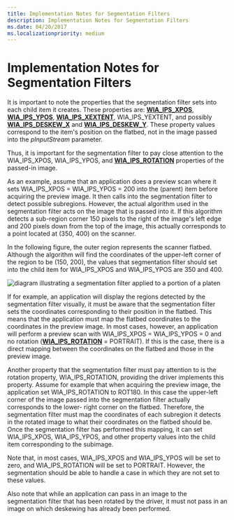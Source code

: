```yaml
---
title: Implementation Notes for Segmentation Filters
description: Implementation Notes for Segmentation Filters
ms.date: 04/20/2017
ms.localizationpriority: medium
---
```


# Implementation Notes for Segmentation Filters





It is important to note the properties that the segmentation filter sets into each child item it creates. These properties are: [**WIA\_IPS\_XPOS**](./wia-ips-xpos.md), [**WIA\_IPS\_YPOS**](./wia-ips-ypos.md), [**WIA\_IPS\_XEXTENT**](./wia-ips-xextent.md), WIA\_IPS\_YEXTENT, and possibly [**WIA\_IPS\_DESKEW\_X**](./wia-ips-deskew-x.md) and [**WIA\_IPS\_DESKEW\_Y**](./wia-ips-deskew-y.md). These property values correspond to the item's position on the flatbed, not in the image passed into the *pInputStream* parameter.

Thus, it is important for the segmentation filter to pay close attention to the WIA\_IPS\_XPOS, WIA\_IPS\_YPOS, and [**WIA\_IPS\_ROTATION**](./wia-ips-rotation.md) properties of the passed-in image.

As an example, assume that an application does a preview scan where it sets WIA\_IPS\_XPOS = WIA\_IPS\_YPOS = 200 into the (parent) item before acquiring the preview image. It then calls into the segmentation filter to detect possible subregions. However, the actual algorithm used in the segmentation filter acts on the image that is passed into it. If this algorithm detects a sub-region corner 150 pixels to the right of the image's left edge and 200 pixels down from the top of the image, this actually corresponds to a point located at (350, 400) on the scanner.

In the following figure, the outer region represents the scanner flatbed. Although the algorithm will find the coordinates of the upper-left corner of the region to be (150, 200), the values that segmentation filter should set into the child item for WIA\_IPS\_XPOS and WIA\_IPS\_YPOS are 350 and 400.

![diagram illustrating a segmentation filter applied to a portion of a platen](images/art-segmentation3.png)

If for example, an application will display the regions detected by the segmentation filter visually, it must be aware that the segmentation filter sets the coordinates corresponding to their position in the flatbed. This means that the application must map the flatbed coordinates to the coordinates in the preview image. In most cases, however, an application will perform a preview scan with WIA\_IPS\_XPOS = WIA\_IPS\_YPOS = 0 and no rotation ([**WIA\_IPS\_ROTATION**](./wia-ips-rotation.md) = PORTRAIT). If this is the case, there is a direct mapping between the coordinates on the flatbed and those in the preview image.

Another property that the segmentation filter must pay attention to is the rotation property, WIA\_IPS\_ROTATION, providing the driver implements this property. Assume for example that when acquiring the preview image, the application set WIA\_IPS\_ROTATION to ROT180. In this case the upper-left corner of the image passed into the segmentation filter actually corresponds to the lower- right corner on the flatbed. Therefore, the segmentation filter must map the coordinates of each subregion it detects in the rotated image to what their coordinates on the flatbed should be. Once the segmentation filter has performed this mapping, it can set WIA\_IPS\_XPOS, WIA\_IPS\_YPOS, and other property values into the child item corresponding to the subimage.

Note that, in most cases, WIA\_IPS\_XPOS and WIA\_IPS\_YPOS will be set to zero, and WIA\_IPS\_ROTATION will be set to PORTRAIT. However, the segmentation should be able to handle a case in which they are not set to these values.

Also note that while an application can pass in an image to the segmentation filter that has been rotated by the driver, it must not pass in an image on which deskewing has already been performed.

 

